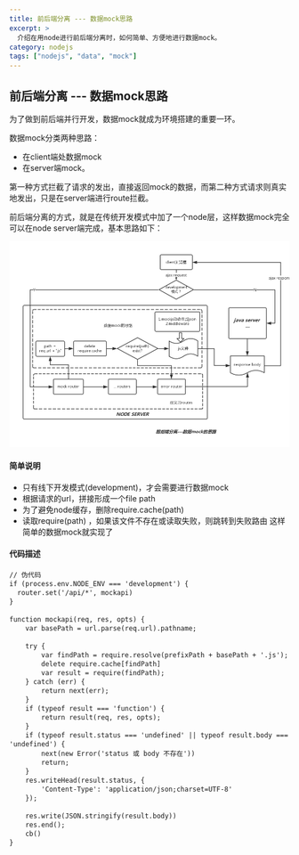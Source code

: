 ```yaml
---
title: 前后端分离 --- 数据mock思路
excerpt: >
  介绍在用node进行前后端分离时，如何简单、方便地进行数据mock。
category: nodejs
tags: ["nodejs", "data", "mock"]
---
```


## 前后端分离 --- 数据mock思路

为了做到前后端并行开发，数据mock就成为环境搭建的重要一环。

数据mock分类两种思路：

- 在client端处数据mock
- 在server端mock。

第一种方式拦截了请求的发出，直接返回mock的数据，而第二种方式请求则真实地发出，只是在server端进行route拦截。

前后端分离的方式，就是在传统开发模式中加了一个node层，这样数据mock完全可以在node server端完成，基本思路如下：

![数据mock](../img/node-server/mock.png)

#### 简单说明
- 只有线下开发模式(development)，才会需要进行数据mock
- 根据请求的url，拼接形成一个file path
- 为了避免node缓存，删除require.cache(path)
- 读取require(path) ，如果该文件不存在或读取失败，则跳转到失败路由
这样简单的数据mock就实现了

#### 代码描述


    // 伪代码
    if (process.env.NODE_ENV === 'development') {
      router.set('/api/*', mockapi)
    }

    function mockapi(req, res, opts) {
        var basePath = url.parse(req.url).pathname;

        try {
            var findPath = require.resolve(prefixPath + basePath + '.js');
            delete require.cache[findPath]
            var result = require(findPath);
        } catch (err) {
            return next(err);
        }
        if (typeof result === 'function') {
            return result(req, res, opts);
        }
        if (typeof result.status === 'undefined' || typeof result.body === 'undefined') {
            next(new Error('status 或 body 不存在'))
            return;
        }
        res.writeHead(result.status, {
            'Content-Type': 'application/json;charset=UTF-8'
        });

        res.write(JSON.stringify(result.body))
        res.end();
        cb()
    }
